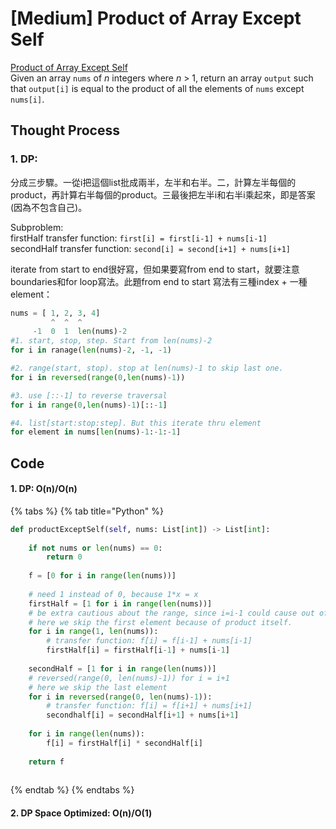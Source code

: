 # \[Medium\] Product of Array Except Self

[Product of Array Except Self](https://leetcode.com/problems/product-of-array-except-self/)  
Given an array `nums` of _n_ integers where _n_ &gt; 1, return an array `output` such that `output[i]` is equal to the product of all the elements of `nums` except `nums[i]`.

## Thought Process

### 1. DP:

分成三步驟。一從i把這個list批成兩半，左半和右半。二，計算左半每個的product，再計算右半每個的product。三最後把左半i和右半i乘起來，即是答案 \(因為不包含自己\)。  
  
Subproblem:   
firstHalf transfer function: `first[i] = first[i-1] + nums[i-1]`  
secondHalf transfer function: `second[i] = second[i+1] + nums[i+1]`

iterate from start to end很好寫，但如果要寫from end to start，就要注意boundaries和for loop寫法。此題from end to start 寫法有三種index + 一種element：

```python
nums = [ 1, 2, 3, 4]
         ^  ^  ^
     -1  0  1  len(nums)-2
#1. start, stop, step. Start from len(nums)-2
for i in ranage(len(nums)-2, -1, -1)

#2. range(start, stop). stop at len(nums)-1 to skip last one.
for i in reversed(range(0,len(nums)-1))

#3. use [::-1] to reverse traversal
for i in range(0,len(nums)-1)[::-1]

#4. list[start:stop:step]. But this iterate thru element 
for element in nums[len(nums)-1:-1:-1]
```

## Code

#### 1. DP: O\(n\)/O\(n\)

{% tabs %}
{% tab title="Python" %}
```python
def productExceptSelf(self, nums: List[int]) -> List[int]:
    
    if not nums or len(nums) == 0:
        return 0
        
    f = [0 for i in range(len(nums))]
    
    # need 1 instead of 0, because 1*x = x
    firstHalf = [1 for i in range(len(nums))]
    # be extra cautious about the range, since i=i-1 could cause out of range.
    # here we skip the first element because of product itself.
    for i in range(1, len(nums)):
        # transfer function: f[i] = f[i-1] + nums[i-1]
        firstHalf[i] = firstHalf[i-1] + nums[i-1]
        
    secondHalf = [1 for i in range(len(nums))]
    # reversed(range(0, len(nums)-1)) for i = i+1
    # here we skip the last element
    for i in reversed(range(0, len(nums)-1)):
        # transfer function: f[i] = f[i+1] + nums[i+1]
        secondhalf[i] = secondHalf[i+1] + nums[i+1]
    
    for i in range(len(nums)):
        f[i] = firstHalf[i] * secondHalf[i]
        
    return f
    
```
{% endtab %}
{% endtabs %}

#### 2. DP Space Optimized: O\(n\)/O\(1\)

